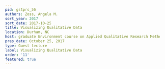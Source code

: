 ```yaml
---
pid: gstprs_56
authors: Zoss, Angela M.
sort_year: 2017
sort_date: 2017-10-25
title: Visualizing Qualitative Data
location: Durham, NC
host: graduate Environment course on Applied Qualitative Research Methods
pres_date: October 25, 2017
type: Guest lecture
label: Visualizing Qualitative Data
order: '11'
featured: true
---
```

